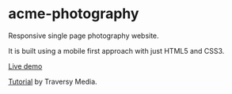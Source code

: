 # acme-photography

Responsive single page photography website.

It is built using a mobile first approach with just HTML5 and CSS3.

[Live demo](https://egudkov.github.io/acme-photography/)

[Tutorial](https://youtu.be/XsEnj-1hG2o) by Traversy Media.
